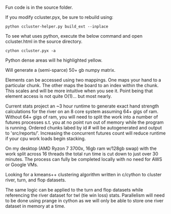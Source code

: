 Fun code is in the source folder.

If you modify ccluster.pyx, be sure to rebuild using:
```
python ccluster-helper.py build_ext --inplace
```

To see what uses python, execute the below command and open ccluster.html in the source directory. 
```
cython ccluster.pyx -a
```
Python dense areas will he highlighted yellow.


Will generate a (semi-sparce) 50+ gb numpy matrix.

Elements can be accessed using two mappings. One maps your hand to a particular chunk. The other maps the board to an index within the chunk. This scales and will be more intuitive when you see it. Point being that element access is not quite O(1)... but most nearly.

Current stats project an ~3 hour runtime to generate exact hand strength calculations for the river on an 8 core system assuming 64+ gigs of ram. Without 64+ gigs of ram, you will need to split the work into a number of futures processes s.t. you at no point run out of memory while the program is running. Ordered chunks labed by id # will be autogenerated and output to 'src/reports/'. Increasing the concurrent futures count will reduce runtime if your cpu work loads begin stacking.

On my desktop (AMD Ryzon 7 3700x, 16gb ram w/128gb swap) with the work split across 16 threads the total run time is cut down to just over 30 minutes. The process can fully be completed locally with no need for AWS or Google VMs. 

Looking for a kmeans++ clustering algorithm written in c/cython to cluster river, turn, and flop datasets. 


The same logic can be applied to the turn and flop datasets while referencing the river dataset for twl (tie win loss) stats. Parallelism will need to be done using prange in cython as we will only be able to store one river dataset in memory at a time.